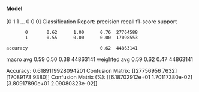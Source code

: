 #### Model
[0 1 1 ... 0 0 0]
Classification Report:
              precision    recall  f1-score   support

           0       0.62      1.00      0.76  27764588
           1       0.55      0.00      0.00  17098553

    accuracy                           0.62  44863141
   macro avg       0.59      0.50      0.38  44863141
weighted avg       0.59      0.62      0.47  44863141

Accuracy: 0.6189119928094201
Confusion Matrix:
[[27756956     7632]
 [17089173     9380]]
Confusion Matrix (%):
[[6.18702912e+01 1.70117380e-02]
 [3.80917890e+01 2.09080323e-02]]
